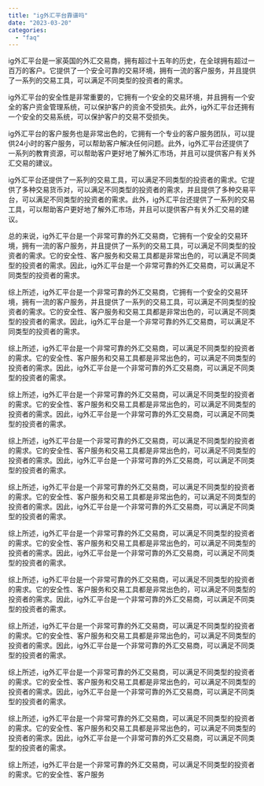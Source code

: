 ```yaml
---
title: "ig外汇平台靠谱吗"
date: "2023-03-20"
categories: 
  - "faq"
---
```


ig外汇平台是一家英国的外汇交易商，拥有超过十五年的历史，在全球拥有超过一百万的客户。它提供了一个安全可靠的交易环境，拥有一流的客户服务，并且提供了一系列的交易工具，可以满足不同类型的投资者的需求。

ig外汇平台的安全性是非常重要的，它拥有一个安全的交易环境，并且拥有一个安全的客户资金管理系统，可以保护客户的资金不受损失。此外，ig外汇平台还拥有一个安全的交易系统，可以保护客户的交易不受损失。

ig外汇平台的客户服务也是非常出色的，它拥有一个专业的客户服务团队，可以提供24小时的客户服务，可以帮助客户解决任何问题。此外，ig外汇平台还提供了一系列的教育资源，可以帮助客户更好地了解外汇市场，并且可以提供客户有关外汇交易的建议。

ig外汇平台还提供了一系列的交易工具，可以满足不同类型的投资者的需求。它提供了多种交易货币对，可以满足不同类型的投资者的需求，并且提供了多种交易平台，可以满足不同类型的投资者的需求。此外，ig外汇平台还提供了一系列的交易工具，可以帮助客户更好地了解外汇市场，并且可以提供客户有关外汇交易的建议。

总的来说，ig外汇平台是一个非常可靠的外汇交易商，它拥有一个安全的交易环境，拥有一流的客户服务，并且提供了一系列的交易工具，可以满足不同类型的投资者的需求。它的安全性、客户服务和交易工具都是非常出色的，可以满足不同类型的投资者的需求。因此，ig外汇平台是一个非常可靠的外汇交易商，可以满足不同类型的投资者的需求。

综上所述，ig外汇平台是一个非常可靠的外汇交易商，它拥有一个安全的交易环境，拥有一流的客户服务，并且提供了一系列的交易工具，可以满足不同类型的投资者的需求。它的安全性、客户服务和交易工具都是非常出色的，可以满足不同类型的投资者的需求。因此，ig外汇平台是一个非常可靠的外汇交易商，可以满足不同类型的投资者的需求。

综上所述，ig外汇平台是一个非常可靠的外汇交易商，可以满足不同类型的投资者的需求。它的安全性、客户服务和交易工具都是非常出色的，可以满足不同类型的投资者的需求。因此，ig外汇平台是一个非常可靠的外汇交易商，可以满足不同类型的投资者的需求。

综上所述，ig外汇平台是一个非常可靠的外汇交易商，可以满足不同类型的投资者的需求。它的安全性、客户服务和交易工具都是非常出色的，可以满足不同类型的投资者的需求。因此，ig外汇平台是一个非常可靠的外汇交易商，可以满足不同类型的投资者的需求。

综上所述，ig外汇平台是一个非常可靠的外汇交易商，可以满足不同类型的投资者的需求。它的安全性、客户服务和交易工具都是非常出色的，可以满足不同类型的投资者的需求。因此，ig外汇平台是一个非常可靠的外汇交易商，可以满足不同类型的投资者的需求。

综上所述，ig外汇平台是一个非常可靠的外汇交易商，可以满足不同类型的投资者的需求。它的安全性、客户服务和交易工具都是非常出色的，可以满足不同类型的投资者的需求。因此，ig外汇平台是一个非常可靠的外汇交易商，可以满足不同类型的投资者的需求。

综上所述，ig外汇平台是一个非常可靠的外汇交易商，可以满足不同类型的投资者的需求。它的安全性、客户服务和交易工具都是非常出色的，可以满足不同类型的投资者的需求。因此，ig外汇平台是一个非常可靠的外汇交易商，可以满足不同类型的投资者的需求。

综上所述，ig外汇平台是一个非常可靠的外汇交易商，可以满足不同类型的投资者的需求。它的安全性、客户服务和交易工具都是非常出色的，可以满足不同类型的投资者的需求。因此，ig外汇平台是一个非常可靠的外汇交易商，可以满足不同类型的投资者的需求。

综上所述，ig外汇平台是一个非常可靠的外汇交易商，可以满足不同类型的投资者的需求。它的安全性、客户服务和交易工具都是非常出色的，可以满足不同类型的投资者的需求。因此，ig外汇平台是一个非常可靠的外汇交易商，可以满足不同类型的投资者的需求。

综上所述，ig外汇平台是一个非常可靠的外汇交易商，可以满足不同类型的投资者的需求。它的安全性、客户服务和交易工具都是非常出色的，可以满足不同类型的投资者的需求。因此，ig外汇平台是一个非常可靠的外汇交易商，可以满足不同类型的投资者的需求。

综上所述，ig外汇平台是一个非常可靠的外汇交易商，可以满足不同类型的投资者的需求。它的安全性、客户服务和交易工具都是非常出色的，可以满足不同类型的投资者的需求。因此，ig外汇平台是一个非常可靠的外汇交易商，可以满足不同类型的投资者的需求。

综上所述，ig外汇平台是一个非常可靠的外汇交易商，可以满足不同类型的投资者的需求。它的安全性、客户服务
